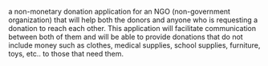 a non-monetary donation application for an NGO (non-government organization) that will help both the donors and anyone who is requesting a donation to reach each other. This application will facilitate communication between both of them and will be able to provide donations that do not include money such as clothes, medical supplies, school supplies, furniture, toys, etc.. to those that need them.
